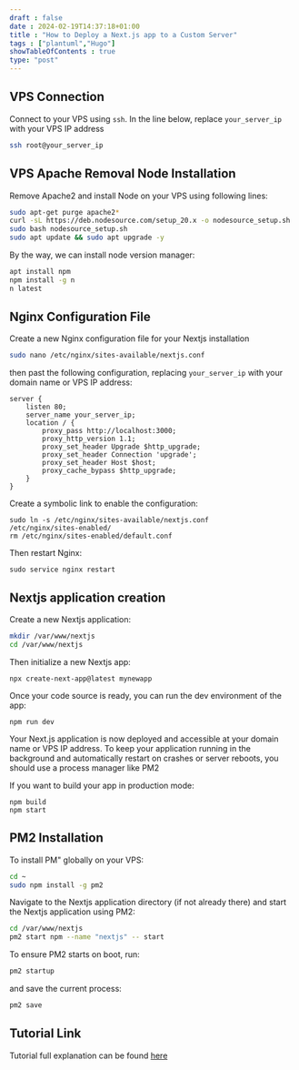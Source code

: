 ```yaml
--- 
draft : false
date : 2024-02-19T14:37:18+01:00
title : "How to Deploy a Next.js app to a Custom Server"
tags : ["plantuml","Hugo"]
showTableOfContents : true
type: "post"
---
```


## VPS Connection

Connect to your VPS using `ssh`. In the line below, replace `your_server_ip` with your VPS IP address
```sh
ssh root@your_server_ip
```

## VPS Apache Removal Node Installation

Remove Apache2 and install Node on your VPS using following lines:
```sh
sudo apt-get purge apache2*
curl -sL https://deb.nodesource.com/setup_20.x -o nodesource_setup.sh
sudo bash nodesource_setup.sh
sudo apt update && sudo apt upgrade -y
```
By the way, we can install node version manager:
```sh
apt install npm
npm install -g n
n latest
```

## Nginx Configuration File

Create a new Nginx configuration file for your Nextjs installation
```sh
sudo nano /etc/nginx/sites-available/nextjs.conf
```
then past the following configuration, replacing `your_server_ip` with your domain name or VPS IP address:
```
server {
    listen 80;
    server_name your_server_ip;
    location / {
        proxy_pass http://localhost:3000;
        proxy_http_version 1.1;
        proxy_set_header Upgrade $http_upgrade;
        proxy_set_header Connection 'upgrade';
        proxy_set_header Host $host;
        proxy_cache_bypass $http_upgrade;
    }
}
```

Create a symbolic link to enable the configuration:
```
sudo ln -s /etc/nginx/sites-available/nextjs.conf
/etc/nginx/sites-enabled/
rm /etc/nginx/sites-enabled/default.conf
```
Then restart Nginx:
```
sudo service nginx restart
```

## Nextjs application creation

Create a new Nextjs application:
```sh
mkdir /var/www/nextjs
cd /var/www/nextjs
```
Then initialize a new Nextjs app:
```
npx create-next-app@latest mynewapp
```
Once your code source is ready, you can run the dev environment of the app:
```
npm run dev
```
Your Next.js application is now deployed and accessible at your domain name or VPS IP
address. To keep your application running in the background and automatically restart on
crashes or server reboots, you should use a process manager like PM2

If you want to build your app in production mode:
```
npm build
npm start
```

## PM2 Installation

To install PM" globally on your VPS:
```sh
cd ~
sudo npm install -g pm2
```
Navigate to the Nextjs application directory (if not already there) and start the Nextjs application using PM2:
```sh
cd /var/www/nextjs
pm2 start npm --name "nextjs" -- start
```

To ensure PM2 starts on boot, run:
```sh
pm2 startup
```

and save the current process:
```sh
pm2 save
```

## Tutorial Link

Tutorial full explanation can be found [here](/pdf/How_to_Deploy_a_Nextjs_Application_to_a_VPS.pdf)






